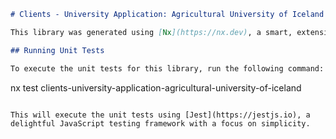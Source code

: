 ```markdown
# Clients - University Application: Agricultural University of Iceland

This library was generated using [Nx](https://nx.dev), a smart, extensible build system with first-class support for many design patterns.

## Running Unit Tests

To execute the unit tests for this library, run the following command:

```
nx test clients-university-application-agricultural-university-of-iceland
```

This will execute the unit tests using [Jest](https://jestjs.io), a delightful JavaScript testing framework with a focus on simplicity.
```